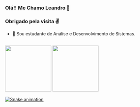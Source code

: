 ### Olá!! Me Chamo Leandro 👋
### Obrigado pela visita ✌

- 🌱 Sou estudante de Análise e Desenvolvimento de Sistemas.
##

<div align="left">
  <a href="https://github.com/l-lisboa">
  <img height="150em" src="https://github-readme-stats.vercel.app/api?username=l-lisboa&show_icons=true&theme=dracula&include_all_commits=true&count_private=true"/>
  <img height="150em" src="https://github-readme-stats.vercel.app/api/top-langs/?username=l-lisboa&layout=compact&langs_count=7&theme=dracula"/>
</div>

<div>

  ![Snake animation](https://github.com/l-lisboa/l-lisboa/blob/output/github-contribution-grid-snake.svg)
  
</div>
